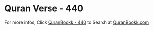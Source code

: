 # Quran Verse - 440 

For more infos, Click [QuranBookk - 440](https://www.quranbookk.com/quran/search?q=440) to Search at [QuranBookk.com](http://quranbookk.com/)